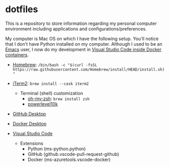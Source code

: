 # dotfiles

This is a repository to store information regarding my personal computer environment including applications and configurations/preferences.

My computer is Mac OS on which I have the following setup. You'll notice that I don't have Python installed on my computer. Although I used to be an [Emacs](https://www.gnu.org/software/emacs/) user, I now do my development in [Visual Studio Code inside Docker containers](https://code.visualstudio.com/docs/remote/containers).

- [Homebrew](https://github.com/Homebrew/brew): `/bin/bash -c "$(curl -fsSL https://raw.githubusercontent.com/Homebrew/install/HEAD/install.sh)"`

- [iTerm2](https://iterm2.com/): `brew install --cask iterm2`
    - Terminal (shell) customization
        - [oh-my-zsh](https://ohmyz.sh/): `brew install zsh`
        - [powerlevel10k](https://github.com/romkatv/powerlevel10k)
- [GitHub Desktop](https://desktop.github.com/)
- [Docker Desktop](https://www.docker.com/products/docker-desktop)
- [Visual Studio Code](https://code.visualstudio.com/)
  - Extensions
    - Python (ms-python.python)
    - GitHub (github.vscode-pull-request-github)
    - Docker (ms-azuretools.vscode-docker)
